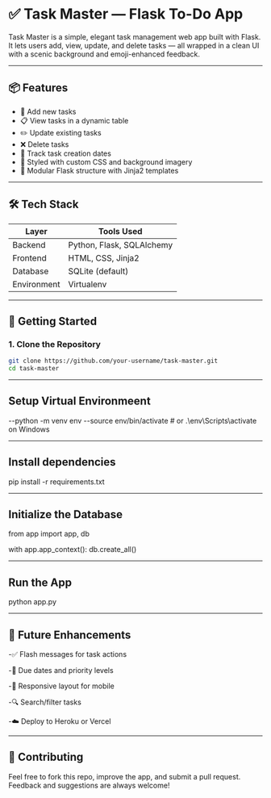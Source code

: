 # ✅ Task Master — Flask To-Do App

Task Master is a simple, elegant task management web app built with Flask. It lets users add, view, update, and delete tasks — all wrapped in a clean UI with a scenic background and emoji-enhanced feedback.

---

## 📦 Features

- 📝 Add new tasks
- 📋 View tasks in a dynamic table
- ✏️ Update existing tasks
- ❌ Delete tasks
- 📅 Track task creation dates
- 🎨 Styled with custom CSS and background imagery
- 🧠 Modular Flask structure with Jinja2 templates

---

## 🛠️ Tech Stack

| Layer       | Tools Used               |
|-------------|--------------------------|
| Backend     | Python, Flask, SQLAlchemy |
| Frontend    | HTML, CSS, Jinja2         |
| Database    | SQLite (default)          |
| Environment | Virtualenv                |

---

## 🚀 Getting Started

### 1. Clone the Repository

```bash
git clone https://github.com/your-username/task-master.git
cd task-master
```
---

## Setup Virtual Environmeent
--python -m venv env
--source env/bin/activate  # or .\env\Scripts\activate on Windows


---

## Install dependencies

pip install -r requirements.txt

---

## Initialize the Database

from app import app, db

with app.app_context():
    db.create_all()

---


## Run the App

python app.py

---

## 🧠 Future Enhancements

-✅ Flash messages for task actions

-📅 Due dates and priority levels

-📱 Responsive layout for mobile

-🔍 Search/filter tasks

-☁️ Deploy to Heroku or Vercel

---

## 🤝 Contributing
Feel free to fork this repo, improve the app, and submit a pull request. Feedback and suggestions are always welcome!